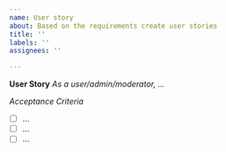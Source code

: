 ```yaml
---
name: User story
about: Based on the requirements create user stories
title: ''
labels: ''
assignees: ''

---
```


**User Story**
_As a user/admin/moderator, ..._

_Acceptance Criteria_
- [ ] ...
- [ ] ...
- [ ] ...
